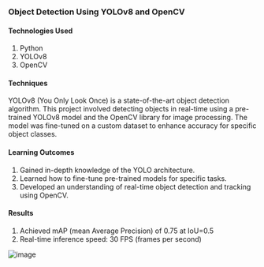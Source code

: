 ### Object Detection Using YOLOv8 and OpenCV

#### Technologies Used
1. Python
2. YOLOv8
3. OpenCV

#### Techniques
YOLOv8 (You Only Look Once) is a state-of-the-art object detection algorithm. This project involved detecting objects in real-time using a pre-trained YOLOv8 model and the OpenCV library for image processing. The model was fine-tuned on a custom dataset to enhance accuracy for specific object classes.

#### Learning Outcomes
1. Gained in-depth knowledge of the YOLO architecture.
2. Learned how to fine-tune pre-trained models for specific tasks.
3. Developed an understanding of real-time object detection and tracking using OpenCV.

#### Results
1. Achieved mAP (mean Average Precision) of 0.75 at IoU=0.5
2. Real-time inference speed: 30 FPS (frames per second)

![image](https://github.com/user-attachments/assets/8c79f194-99bd-457a-8671-2c108f643430)
